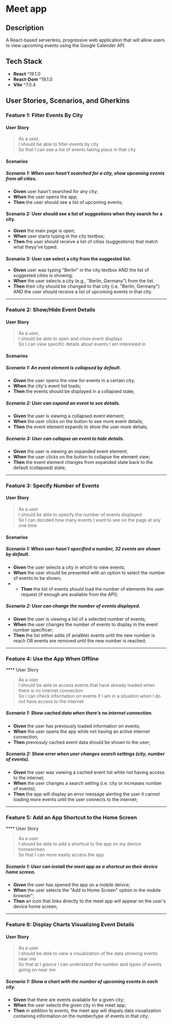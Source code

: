 # Meet app

## Description 

A React-based serverless, progressive web application that will allow users to view upcoming events using the Google Calender API. 

## Tech Stack

- **React** ^19.1.0
- **React-Dom** ^19.1.0
- **Vite** ^7.0.4

## User Stories, Scenarios, and Gherkins 

### Feature 1: Filter Events By City

#### User Story

> As a user,  
> I should be able to filter events by city  
> So that I can see a list of events taking place in that city  

#### Scenarios 


##### **Scenario 1**: When user hasn’t searched for a city, show upcoming events from all cities.
* **Given** user hasn't searched for any city;
* **When** the user opens the app;
* **Then** the user should see a list of upcoming events;

#### **Scenario 2**: User should see a list of suggestions when they search for a city.
* **Given** the main page is open;
* **When** user starts typing in the city textbox;
* **Then** the user should receive a list of cities (suggestions) that match what theyy've typed.

#### **Scenario 3**: User can select a city from the suggested list.
* **Given** user was typing "Berlin" in the city textbox AND the list of suggested cities is showing;
* **When** the user selects a city (e.g., "Berlin, Germany") from the list.
* **Then** their city should be changed to that city (i.e. "Berlin, Germany") AND the user should receive a list of upcoming events in that city.

---
### Feature 2: Show/Hide Event Details

#### User Story

> As a user,  
> I should be able to open and close event displays  
> So I can view specific details about events I am interested in  

#### Scenarios

##### **Scenario 1**: An event element is collapsed by default.
* **Given** the user opens the view for events in a certain city;
* **When** the city's event list loads;
* **Then** the events should be displayed in a collapsed state;

##### **Scenario 2**: User can expand an event to see details.
* **Given** the user is viewing a collapsed event element;
* **When** the user clicks on the button to see more event details;
* **Then** the event element expands to show the user more detials;
   
##### **Scenario 3**: User can collapse an event to hide details.
* **Given** the user is viewing an expanded event element;
* **When** the user clicks on the button to collapse the element view;
* **Then** the event element changes from expanded state back to the default (collapsed) state;

---
### Feature 3: Specify Number of Events

#### User Story

> As a user  
> I should be able to speicfy the number of events displayed  
> So I can decided how many events I want to see on the page at any one time  

#### Scenarios 

##### Scenario 1: When user hasn’t specified a number, 32 events are shown by default.
* **Given** the user selects a city in whcih to view events;
* **When** the user should be presented with an option to select the number of events to be shown;
* * **Then** the list of events should load the number of elements the user request (if enough are available from the API);
  
##### Scenario 2: User can change the number of events displayed.
* **Given** the user is viewing a list of a selected number of events;
* **When** the user changes the number of events to display in the event number specificer;
* **Then** the list either adds (if avialble) events until the new number is reach OR events are removed until the new number is reached;

---
### Feature 4: Use the App When Offline

**** User Story

> As a user  
> I should be able to access events that have already loaded when there is no internet connection  
> So I can check information on events if I am in a situation when I do not have access to the internet  

##### Scenario 1: Show cached data when there’s no internet connection.
* **Given** the user has previously loaded information on events;
* **When** the user opens the app while not having an active internet connection;
* **Then** previosuly cached event data should be shown to the user;

##### Scenario 2: Show error when user changes search settings (city, number of events).
* **Given** the user was viewing a cached event list while not having access to the internet;
* **When** the user changes a search setting (i.e. city or increases number of events);
* **Then** the app will display an error message alerting the user it cannot loading more events until the user connects to the internet;

---
### Feature 5: Add an App Shortcut to the Home Screen

**** User Story

> As a user  
> I should be able to add a shortcut to the app on my device homescreen  
> So that I can more easily access the app  

##### Scenario 1: User can install the meet app as a shortcut on their device home screen.
* **Given** the user has opened the app on a mobile deivce;
* **When** the user selects the "Add to Home Screen" option in the mobile browser";
* **Then** an icon that links directly to the meet app will appear on the user's device home screen;

---
### Feature 6: Display Charts Visualizing Event Details

#### User Story

> As a user  
> I should be able to view a visualization of the data showing events near me  
> So that at I glance I can understand the number and types of events going on near me  

##### Scenario 1: Show a chart with the number of upcoming events in each city.
* **Given** that there are events available for a given city;
* **When** the user selects the given city in the meet app;
* **Then** in addition to events, the meet app will dispaly data visualization containing information on the number/type of events in that city; 
